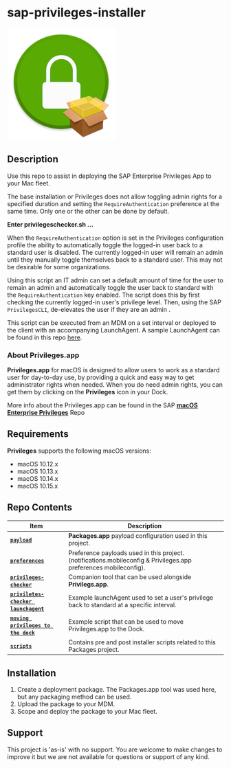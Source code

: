 # sap-privileges-installer

![](readme-images/privileges_installer_icon.png)

## Description 

Use this repo to assist in deploying the SAP Enterprise Privileges App to your Mac fleet.

The base installation or Privileges does not allow toggling admin rights for a specified duration and setting the `RequireAuthentication` preference at the same time. Only one or the other can be done by default.

**Enter privilegeschecker.sh ...**

When the `RequireAuthentication` option is set in the Privileges configuration profile the ability to automatically toggle the logged-in user back to a standard user is disabled. The currently logged-in user will remain an admin until they manually toggle themselves back to a standard user. This may not be desirable for some organizations.

Using this script an IT admin can set a default amount of time for the user to remain an admin and automatically toggle the user back to standard with the `RequireAuthentication` key enabled. The script does this by first checking the currently logged-in user's privilege level. Then, using the SAP `PrivilegesCLI`, de-elevates the user if they are an admin .

This script can be executed from an MDM on a set interval or deployed to the client with an accompanying LaunchAgent. A sample LaunchAgent can be found in this repo [here](https://github.com/captam3rica/sap-privileges-installer/blob/master/payload/Library/LaunchAgents/com.github.captam3rica.privileges.checker.plist).


### About Privileges.app

**Privileges.app** for macOS is designed to allow users to work as a standard user for day-to-day use, by providing a quick and easy way to get administrator rights when needed. When you do need admin rights, you can get them by clicking on the **Privileges** icon in your Dock.

More info about the Privileges.app can be found in the SAP **[macOS Enterprise Privileges](https://github.com/SAP/macOS-enterprise-privileges)** Repo


## Requirements

**Privileges** supports the following macOS versions:

* macOS 10.12.x
* macOS 10.13.x
* macOS 10.14.x
* macOS 10.15.x


## Repo Contents

Item | Description
| --- | ---
| **[`payload`](https://github.com/captam3rica/sap-privileges-installer/tree/master/payload)** | **Packages.app** payload configuration used in this project.
| **[`preferences`](https://github.com/captam3rica/sap-privileges-installer/tree/master/preferences)** | Preference payloads used in this project. (notifications.mobileconfig & Privileges.app preferences mobileconfig).
| **[`privileges-checker`](https://github.com/captam3rica/sap-privileges-installer/tree/master/helper-tools/privileges-checker)** | Companion tool that can be used alongside **Privilegs.app**.
| **[`priviletes-checker launchagent`](https://github.com/captam3rica/sap-privileges-installer/blob/master/payload/Library/LaunchAgents/com.github.captam3rica.privileges.checker.plist)** | Example launchAgent used to set a user's privilege back to standard at a specific interval. |
| **[`moving privileges to the dock`](https://github.com/captam3rica/sap-privileges-installer/tree/master/helper-tools/move-privileges-to-dock-with-dockutil)** | Example script that can be used to move Privileges.app to the Dock. |
| **[`scripts`](https://github.com/captam3rica/sap-privileges-installer/tree/master/preferences)** | Contains pre and post installer scripts related to this Packages project.

## Installation

1. Create a deployment package. The Packages.app tool was used here, but any packaging method can be used.
2. Upload the package to your MDM.
3. Scope and deploy the package to your Mac fleet.


## Support

This project is 'as-is' with no support. You are welcome to make changes to improve it but we are not available for questions or support of any kind.
